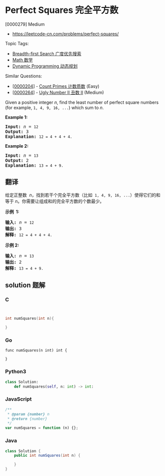 # Perfect Squares 完全平方数

[0000279] Medium

- https://leetcode-cn.com/problems/perfect-squares/

Topic Tags:

- [Breadth-first Search 广度优先搜索](https://leetcode-cn.com/tag/breadth-first-search/)
- [Math 数学](https://leetcode-cn.com/tag/math/)
- [Dynamic Programming 动态规划](https://leetcode-cn.com/tag/dynamic-programming/)

Similar Questions:

- [[0000204](https://leetcode-cn.com/problems/count-primes/)] - [Count Primes 计数质数](./0000204.count-primes.md) (Easy)
- [[0000264](https://leetcode-cn.com/problems/ugly-number-ii/)] - [Ugly Number II 丑数 II](./0000264.ugly-number-ii.md) (Medium)

Given a positive integer _n_, find the least number of perfect square numbers (for example, `1, 4, 9, 16, ...`) which sum to _n_.

**Example 1:**

<pre><b>Input:</b> <i>n</i> = <code>12</code>
<b>Output:</b> 3 
<strong>Explanation: </strong><code>12 = 4 + 4 + 4.</code></pre>

**Example 2:**

<pre><b>Input:</b> <i>n</i> = <code>13</code>
<b>Output:</b> 2
<strong>Explanation: </strong><code>13 = 4 + 9.</code></pre>

## 翻译

给定正整数  *n*，找到若干个完全平方数（比如  `1, 4, 9, 16, ...`）使得它们的和等于 _n_。你需要让组成和的完全平方数的个数最少。

**示例  1:**

<pre><strong>输入:</strong> <em>n</em> = <code>12</code>
<strong>输出:</strong> 3 
<strong>解释: </strong><code>12 = 4 + 4 + 4.</code></pre>

**示例 2:**

<pre><strong>输入:</strong> <em>n</em> = <code>13</code>
<strong>输出:</strong> 2
<strong>解释: </strong><code>13 = 4 + 9.</code></pre>

## solution 题解

### C

```c


int numSquares(int n){

}
```

### Go

```golang
func numSquares(n int) int {

}
```

### Python3

```python
class Solution:
    def numSquares(self, n: int) -> int:
```

### JavaScript

```javascript
/**
 * @param {number} n
 * @return {number}
 */
var numSquares = function (n) {};
```

### Java

```java
class Solution {
    public int numSquares(int n) {

    }
}
```
